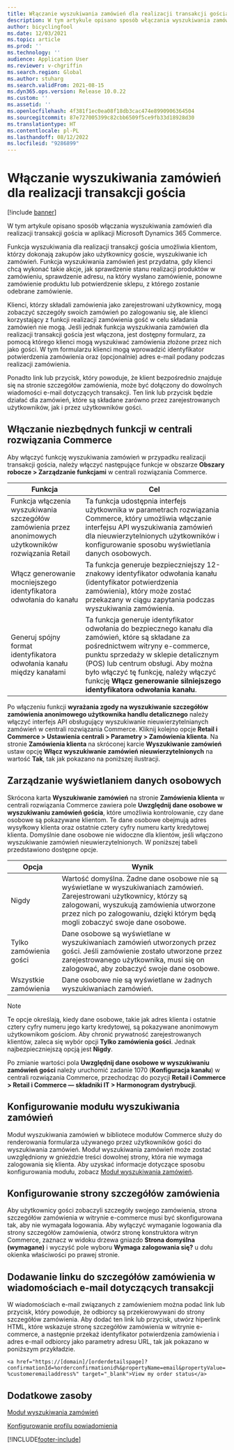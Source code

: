 ```yaml
---
title: Włączanie wyszukiwania zamówień dla realizacji transakcji gościa
description: W tym artykule opisano sposób włączania wyszukiwania zamówień dla realizacji transakcji gościa w aplikacji Microsoft Dynamics 365 Commerce.
author: bicyclingfool
ms.date: 12/03/2021
ms.topic: article
ms.prod: ''
ms.technology: ''
audience: Application User
ms.reviewer: v-chgriffin
ms.search.region: Global
ms.author: stuharg
ms.search.validFrom: 2021-08-15
ms.dyn365.ops.version: Release 10.0.22
ms.custom: ''
ms.assetid: ''
ms.openlocfilehash: 4f381f1ec0ea08f18db3cac474e8990906364504
ms.sourcegitcommit: 87e727005399c82cbb6509f5ce9fb33d18928d30
ms.translationtype: HT
ms.contentlocale: pl-PL
ms.lasthandoff: 08/12/2022
ms.locfileid: "9286899"
---
```

# <a name="enable-order-lookup-for-guest-checkouts"></a>Włączanie wyszukiwania zamówień dla realizacji transakcji gościa

[!include [banner](includes/banner.md)]

W tym artykule opisano sposób włączania wyszukiwania zamówień dla realizacji transakcji gościa w aplikacji Microsoft Dynamics 365 Commerce.

Funkcja wyszukiwania dla realizacji transakcji gościa umożliwia klientom, którzy dokonają zakupów jako użytkownicy goście, wyszukiwanie ich zamówień. Funkcja wyszukiwania zamówień jest przydatna, gdy klienci chcą wykonać takie akcje, jak sprawdzenie stanu realizacji produktów w zamówieniu, sprawdzenie adresu, na który wysłano zamówienie, ponowne zamówienie produktu lub potwierdzenie sklepu, z którego zostanie odebrane zamówienie.

Klienci, którzy składali zamówienia jako zarejestrowani użytkownicy, mogą zobaczyć szczegóły swoich zamówień po zalogowaniu się, ale klienci korzystający z funkcji realizacji zamówienia gość w celu składania zamówień nie mogą. Jeśli jednak funkcja wyszukiwania zamówień dla realizacji transakcji gościa jest włączona, jest dostępny formularz, za pomocą którego klienci mogą wyszukiwać zamówienia złożone przez nich jako gości. W tym formularzu klienci mogą wprowadzić identyfikator potwierdzenia zamówienia oraz (opcjonalnie) adres e-mail podany podczas realizacji zamówienia.

Ponadto link lub przycisk, który powoduje, że klient bezpośrednio znajduje się na stronie szczegółów zamówienia, może być dołączony do dowolnych wiadomości e-mail dotyczących transakcji. Ten link lub przycisk będzie działać dla zamówień, które są składane zarówno przez zarejestrowanych użytkowników, jak i przez użytkowników gości.

## <a name="turn-on-necessary-features-in-commerce-headquarters"></a>Włączanie niezbędnych funkcji w centrali rozwiązania Commerce

Aby włączyć funkcję wyszukiwania zamówień w przypadku realizacji transakcji gościa, należy włączyć następujące funkcje w obszarze **Obszary robocze \> Zarządzanie funkcjami** w centrali rozwiązania Commerce.

| Funkcja | Cel |
|---------|---------|
| Funkcja włączenia wyszukiwania szczegółów zamówienia przez anonimowych użytkowników rozwiązania Retail | Ta funkcja udostępnia interfejs użytkownika w parametrach rozwiązania Commerce, który umożliwia włączanie interfejsu API wyszukiwania zamówień dla nieuwierzytelnionych użytkowników i konfigurowanie sposobu wyświetlania danych osobowych. |
| Włącz generowanie mocniejszego identyfikatora odwołania do kanału | Ta funkcja generuje bezpieczniejszy 12-znakowy identyfikator odwołania kanału (identyfikator potwierdzenia zamówienia), który może zostać przekazany w ciągu zapytania podczas wyszukiwania zamówienia. |
| Generuj spójny format identyfikatora odwołania kanału między kanałami | Ta funkcja generuje identyfikator odwołania do bezpiecznego kanału dla zamówień, które są składane za pośrednictwem witryny e-commerce, punktu sprzedaży w sklepie detalicznym (POS) lub centrum obsługi. Aby można było włączyć tę funkcję, należy włączyć funkcję **Włącz generowanie silniejszego identyfikatora odwołania kanału**. |

Po włączeniu funkcji **wyrażania zgody na wyszukiwanie szczegółów zamówienia anonimowego użytkownika handlu detalicznego** należy włączyć interfejs API obsługujący wyszukiwanie nieuwierzytelnianych zamówień w centrali rozwiązania Commerce. Kliknij kolejno opcje **Retail i Commerce \> Ustawienia centrali \> Parametry \> Zamówienia klienta**. Na stronie **Zamówienia klienta** na skróconej karcie **Wyszukiwanie zamówień** ustaw opcję **Włącz wyszukiwanie zamówień nieuwierzytelnionych** na wartość **Tak**, tak jak pokazano na poniższej ilustracji.

## <a name="manage-the-display-of-personal-data"></a>Zarządzanie wyświetlaniem danych osobowych

Skrócona karta **Wyszukiwanie zamówień** na stronie **Zamówienia klienta** w centrali rozwiązania Commerce zawiera pole **Uwzględnij dane osobowe w wyszukiwaniu zamówień gościa**, które umożliwia kontrolowanie, czy dane osobowe są pokazywane klientom. Te dane osobowe obejmują adres wysyłkowy klienta oraz ostatnie cztery cyfry numeru karty kredytowej klienta. Domyślnie dane osobowe nie widoczne dla klientów, jeśli włączono wyszukiwanie zamówień nieuwierzytelnionych. W poniższej tabeli przedstawiono dostępne opcje.

| Opcja | Wynik |
|--------|--------|
| Nigdy | Wartość domyślna. Żadne dane osobowe nie są wyświetlane w wyszukiwaniach zamówień. Zarejestrowani użytkownicy, którzy są zalogowani, wyszukują zamówienia utworzone przez nich po zalogowaniu, dzięki którym będą mogli zobaczyć swoje dane osobowe. |
| Tylko zamówienia gości | Dane osobowe są wyświetlane w wyszukiwaniach zamówień utworzonych przez gości. Jeśli zamówienie zostało utworzone przez zarejestrowanego użytkownika, musi się on zalogować, aby zobaczyć swoje dane osobowe. |
| Wszystkie zamówienia | Dane osobowe nie są wyświetlane w żadnych wyszukiwaniach zamówień. |

> [!NOTE]
> Te opcje określają, kiedy dane osobowe, takie jak adres klienta i ostatnie cztery cyfry numeru jego karty kredytowej, są pokazywane anonimowym użytkownikom gościom. Aby chronić prywatność zarejestrowanych klientów, zaleca się wybór opcji **Tylko zamówienia gości**. Jednak najbezpieczniejszą opcją jest **Nigdy**.

Po zmianie wartości pola **Uwzględnij dane osobowe w wyszukiwaniu zamówień gości** należy uruchomić zadanie 1070 (**Konfiguracja kanału**) w centrali rozwiązania Commerce, przechodząc do pozycji **Retail i Commerce \> Retail i Commerce — składniki IT \> Harmonogram dystrybucji**.

## <a name="configure-the-order-lookup-module"></a>Konfigurowanie modułu wyszukiwania zamówień

Moduł wyszukiwania zamówień w bibliotece modułów Commerce służy do renderowania formularza używanego przez użytkowników gości do wyszukiwania zamówień. Moduł wyszukiwania zamówień może zostać uwzględniony w gnieździe treści dowolnej strony, która nie wymaga zalogowania się klienta. Aby uzyskać informacje dotyczące sposobu konfigurowania modułu, zobacz [Moduł wyszukiwania zamówień](order-lookup-module.md).

## <a name="configure-the-order-details-page"></a>Konfigurowanie strony szczegółów zamówienia

Aby użytkownicy gości zobaczyli szczegóły swojego zamówienia, strona szczegółów zamówienia w witrynie e-commerce musi być skonfigurowana tak, aby nie wymagała logowania. Aby wyłączyć wymaganie logowania dla strony szczegółów zamówienia, otwórz stronę konstruktora witryn Commerce, zaznacz w widoku drzewa gniazdo **Strona domyślna (wymagane)** i wyczyść pole wyboru **Wymaga zalogowania się?** u dołu okienka właściwości po prawej stronie.

## <a name="add-a-link-to-order-details-in-transactional-emails"></a>Dodawanie linku do szczegółów zamówienia w wiadomościach e-mail dotyczących transakcji

W wiadomościach e-mail związanych z zamówieniem można podać link lub przycisk, który powoduje, że odbiorcy są przekierowywani do strony szczegółów zamówienia. Aby dodać ten link lub przycisk, utwórz hiperlink HTML, które wskazuje stronę szczegółów zamówienia w witrynie e-commerce, a następnie przekaż identyfikator potwierdzenia zamówienia i adres e-mail odbiorcy jako parametry adresu URL, tak jak pokazano w poniższym przykładzie.

`<a href="https://[domain]/[orderdetailspage]?confirmationId=%orderconfirmationid%&propertyName=email&propertyValue=%customeremailaddress%" target="_blank">View my order status</a>`

## <a name="additional-resources"></a>Dodatkowe zasoby

[Moduł wyszukiwania zamówień](order-lookup-module.md)

[Konfigurowanie profilu powiadomienia](email-notification-profiles.md)

[!INCLUDE[footer-include](../includes/footer-banner.md)]
